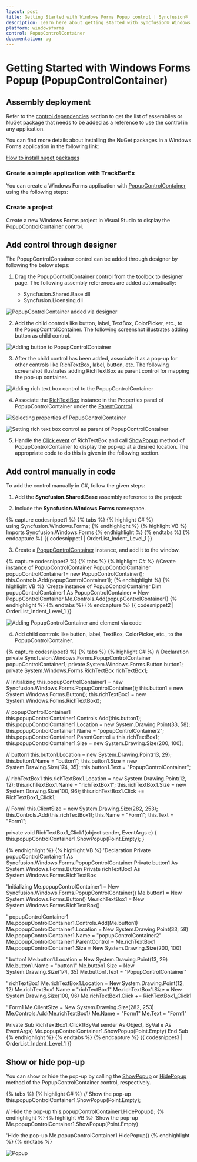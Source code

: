 ```yaml
---
layout: post
title: Getting Started with Windows Forms Popup control | Syncfusion®
description: Learn here about getting started with Syncfusion® Windows Forms Popup (PopupControlContainer) control, its elements and more details.
platform: windowsforms
control: PopupControlContainer
documentation: ug
---
```


# Getting Started with Windows Forms Popup (PopupControlContainer)

## Assembly deployment

Refer to the [control dependencies](https://help.syncfusion.com/windowsforms/control-dependencies#popupcontrolcontainer) section to get the list of assemblies or NuGet package that needs to be added as a reference to use the control in any application.

You can find more details about installing the NuGet packages in a Windows Forms application in the following link: 

[How to install nuget packages](https://help.syncfusion.com/windowsforms/installation/install-nuget-packages)

### Create a simple application with TrackBarEx

You can create a Windows Forms application with [PopupControlContainer](https://help.syncfusion.com/cr/windowsforms/Syncfusion.Windows.Forms.PopupControlContainer.html) using the following steps:

### Create a project

Create a new Windows Forms project in Visual Studio to display the [PopupControlContainer](https://help.syncfusion.com/cr/windowsforms/Syncfusion.Windows.Forms.PopupControlContainer.html) control.

## Add control through designer

The PopupControlContainer control can be added through designer by following the below steps:

1. Drag the PopupControlContainer control from the toolbox to designer page. The following assembly references are added automatically:

    * Syncfusion.Shared.Base.dll
    * Syncfusion.Licensing.dll

![PopupControlContainer added via designer](GettingStarted_Images/PopupControl.png)

2. Add the child controls like button, label, TextBox, ColorPicker, etc., to the PopupControlContainer. The following screenshot illustrates adding button as child control.

![Adding button to PopupControlContainer](GettingStarted_Images/PopupControl3.png)

3. After the child control has been added, associate it as a pop-up for other controls like RichTextBox, label, button, etc. The following screenshot illustrates adding RichTextBox as parent control for mapping the pop-up container.

![Adding rich text box control to the PopupControlContainer](GettingStarted_Images/PopupControl4.png)

4. Associate the [RichTextBox](https://learn.microsoft.com/en-us/dotnet/api/system.windows.controls.richtextbox?view=netframework-4.7.2) instance in the Properties panel of PopupControlContainer under the [ParentControl](https://help.syncfusion.com/cr/windowsforms/Syncfusion.Windows.Forms.PopupControlContainer.html#Syncfusion_Windows_Forms_PopupControlContainer_ParentControl).

![Selecting properties of PopupControlContainer](GettingStarted_Images/PopupControl5.png)

![Setting rich text box control as parent of PopupControlContainer](GettingStarted_Images/PopupControl6.png)

5. Handle the [Click event](https://learn.microsoft.com/en-us/dotnet/api/system.windows.forms.control.click?view=netframework-4.7.2) of RichTextBox and call [ShowPopup](https://help.syncfusion.com/cr/windowsforms/Syncfusion.Windows.Forms.PopupControlContainer.html#Syncfusion_Windows_Forms_PopupControlContainer_ShowPopup_System_Drawing_Point_) method of PopupControlContainer to display the pop-up at a desired location. The appropriate code to do this is given in the following section.

## Add control manually in code

To add the control manually in C#, follow the given steps:

1. Add the **Syncfusion.Shared.Base** assembly reference to the project: 

2. Include the **Syncfusion.Windows.Forms** namespace.

{% capture codesnippet1 %}
{% tabs %}
{% highlight C# %}
using Syncfusion.Windows.Forms;
{% endhighlight  %}
{% highlight VB %}
Imports Syncfusion.Windows.Forms
{% endhighlight  %}
{% endtabs %} 
{% endcapture %}
{{ codesnippet1 | OrderList_Indent_Level_1 }}

3. Create a [PopupControlContainer](https://help.syncfusion.com/cr/windowsforms/Syncfusion.Windows.Forms.PopupControlContainer.html) instance, and add it to the window.

{% capture codesnippet2 %}
{% tabs %}
{% highlight C# %}
//Create instance of PopupControlContainer
PopupControlContainer popupControlContainer1= new PopupControlContainer();
this.Controls.Add(popupControlContainer1);
{% endhighlight %}
{% highlight VB %}
'Create instance of PopupControlContainer
Dim popupControlContainer1 As PopupControlContainer = New PopupControlContainer
Me.Controls.Add(popupControlContainer1)
{% endhighlight %}
{% endtabs %}
{% endcapture %}
{{ codesnippet2 | OrderList_Indent_Level_1 }}

![Adding PopupControlContainer and element via code](GettingStarted_Images/PopupControl7.png)

4. Add child controls like button, label, TextBox, ColorPicker, etc., to the PopupControlContainer. 

{% capture codesnippet3 %}
{% tabs %}
{% highlight C# %}
// Declaration 
private Syncfusion.Windows.Forms.PopupControlContainer popupControlContainer1;
private System.Windows.Forms.Button button1;
private System.Windows.Forms.RichTextBox richTextBox1;

// Initializing 
this.popupControlContainer1 = new Syncfusion.Windows.Forms.PopupControlContainer();
this.button1 = new System.Windows.Forms.Button();
this.richTextBox1 = new System.Windows.Forms.RichTextBox();

// popupControlContainer1
this.popupControlContainer1.Controls.Add(this.button1);
this.popupControlContainer1.Location = new System.Drawing.Point(33, 58);
this.popupControlContainer1.Name = "popupControlContainer2";
this.popupControlContainer1.ParentControl = this.richTextBox1;
this.popupControlContainer1.Size = new System.Drawing.Size(200, 100);

// button1
this.button1.Location = new System.Drawing.Point(13, 29);
this.button1.Name = "button1";
this.button1.Size = new System.Drawing.Size(174, 35);
this.button1.Text = "PopupControlContainer";

// richTextBox1
this.richTextBox1.Location = new System.Drawing.Point(12, 12);
this.richTextBox1.Name = "richTextBox1";
this.richTextBox1.Size = new System.Drawing.Size(100, 96);
this.richTextBox1.Click += RichTextBox1_Click1;

// Form1
this.ClientSize = new System.Drawing.Size(282, 253);
this.Controls.Add(this.richTextBox1);
this.Name = "Form1";
this.Text = "Form1";   

private void RichTextBox1_Click1(object sender, EventArgs e)
{
    this.popupControlContainer1.ShowPopup(Point.Empty);
}

{% endhighlight %}
{% highlight VB %}
'Declaration 
Private popupControlContainer1 As Syncfusion.Windows.Forms.PopupControlContainer
Private button1 As System.Windows.Forms.Button
Private richTextBox1 As System.Windows.Forms.RichTextBox

'Initializing 
Me.popupControlContainer1 = New Syncfusion.Windows.Forms.PopupControlContainer()
Me.button1 = New System.Windows.Forms.Button()
Me.richTextBox1 = New System.Windows.Forms.RichTextBox()

' popupControlContainer1
Me.popupControlContainer1.Controls.Add(Me.button1)
Me.popupControlContainer1.Location = New System.Drawing.Point(33, 58)
Me.popupControlContainer1.Name = "popupControlContainer2"
Me.popupControlContainer1.ParentControl = Me.richTextBox1
Me.popupControlContainer1.Size = New System.Drawing.Size(200, 100)

' button1
Me.button1.Location = New System.Drawing.Point(13, 29)
Me.button1.Name = "button1"
Me.button1.Size = New System.Drawing.Size(174, 35)
Me.button1.Text = "PopupControlContainer"

' richTextBox1
Me.richTextBox1.Location = New System.Drawing.Point(12, 12)
Me.richTextBox1.Name = "richTextBox1"
Me.richTextBox1.Size = New System.Drawing.Size(100, 96)
Me.richTextBox1.Click += RichTextBox1_Click1

' Form1
Me.ClientSize = New System.Drawing.Size(282, 253)
Me.Controls.Add(Me.richTextBox1)
Me.Name = "Form1"
Me.Text = "Form1"

Private Sub RichTextBox1_Click1(ByVal sender As Object, ByVal e As EventArgs)
    Me.popupControlContainer1.ShowPopup(Point.Empty)
End Sub
{% endhighlight %}
{% endtabs %}
{% endcapture %}
{{ codesnippet3 | OrderList_Indent_Level_1 }}

## Show or hide pop-up

You can show or hide the pop-up by calling the [ShowPopup](https://help.syncfusion.com/cr/windowsforms/Syncfusion.Windows.Forms.PopupControlContainer.html#Syncfusion_Windows_Forms_PopupControlContainer_ShowPopup_System_Drawing_Point_) or [HidePopup](https://help.syncfusion.com/cr/windowsforms/Syncfusion.Windows.Forms.PopupControlContainer.html#Syncfusion_Windows_Forms_PopupControlContainer_HidePopup) method of the PopupControlContainer control, respectively.

{% tabs %}
{% highlight C# %}
// Show the pop-up
this.popupControlContainer1.ShowPopup(Point.Empty);

// Hide the pop-up
this.popupControlContainer1.HidePopup();
{% endhighlight  %}
{% highlight VB %}
'Show the pop-up
Me.popupControlContainer1.ShowPopup(Point.Empty)

'Hide the pop-up
Me.popupControlContainer1.HidePopup()
{% endhighlight  %}
{% endtabs %} 

![Popup](GettingStarted_Images/show-hide-popup.png)


